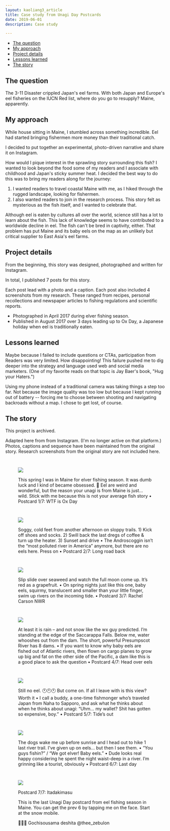 ```yaml
---
layout: kaoliang3_article
title: Case study from Unagi Day Postcards
date: 2019-06-01
description: Case study

---
```



* [The question](https://www.zachmccabe.com/case_study_eel.html#the-question)
* [My approach](https://www.zachmccabe.com/case_study_eel.html#my-approach)
* [Project details](https://www.zachmccabe.com/case_study_eel.html#project-details)
* [Lessons learned](https://www.zachmccabe.com/case_study_eel.html#lessons-learned)
* [The story](https://www.zachmccabe.com/case_study_eel.html#the-story)


## The question


The 3-11 Disaster crippled Japan's eel farms. With both Japan and Europe's eel fisheries on the IUCN Red list, where do you go to resupply? Maine, apparently.


## My approach

While house sitting in Maine, I stumbled across something incredible. Eel had started bringing fishermen more money than their traditional catch.

I decided to put together an experimental, photo-driven narrative and share it on Instagram.

How would I pique interest in the sprawling story surrounding this fish? I wanted to look beyond the food some of my readers and I associate with childhood and Japan's sticky summer heat. I decided the best way to do this was to bring my readers along for the journey: 

1. I wanted readers to travel coastal Maine with me, as I hiked through the rugged landscape, looking for fishermen.
2. I also wanted readers to join in the research process. This story felt as mysterious as the fish itself, and I wanted to celebrate that. 

Although eel is eaten by cultures all over the world, science still has a lot to learn about the fish. This lack of knowledge seems to have contributed to a worldwide decline in eel. The fish can't be bred in captivity, either. That problem has put Maine and its baby eels on the map as an unlikely but critical supplier to East Asia's eel farms.



## Project details

From the beginning, this story was designed, photographed and written for Instagram.

In total, I published 7 posts for this story.

Each post lead with a photo and a caption. Each post also included 4 screenshots from my research. These ranged from recipes, personal recollections and newspaper articles to fishing regulations and scientific reports.

- Photographed in April 2017 during elver fishing season.
- Published in August 2017 over 3 days leading up to Ox Day, a Japanese holiday when eel is traditionally eaten.



## Lessons learned

Maybe because I failed to include questions or CTAs, participation from Readers was very limited. How disappointing! This failure pushed me to dig deeper into the strategy and language used web and social media marketers. (One of my favorite reads on that topic is Jay Baer's book, "Hug your Haters.")

Using my phone instead of a traditional camera was taking things a step too far. Not because the image quality was too low but because I kept running out of battery -- forcing me to choose between shooting and navigating backroads without a map. I chose to get lost, of course.


## The story

This project is archived.

Adapted here from from Instagram. (I'm no longer active on that platform.) Photos, captions and sequence have been maintained from the original story. Research screenshots from the original story are not included here.

<div style="margin-top:3em;margin-bottom:3em">
<figure>
<p>
<img src="https://www.zachmccabe.com/assets/viz/eels-1-500.jpg" />
</p>
<figcaption>
<p>
This spring I was in Maine for elver fishing season. It was dumb luck and I kind of became obsessed. 🍱 Eel are weird and wonderful, but the reason your unagi is from Maine is just… wild. Stick with me because this is not your average fish story • Postcard 1/7: WTF is Ox Day
</p>
</figcaption>
</figure>
</div>

<div style="margin-bottom:3em">
<figure>
<p>
<img src="https://www.zachmccabe.com/assets/viz/eels-2-500.jpg" />
</p>
<figcaption>
<p>
Soggy, cold feet from another afternoon on sloppy trails. 1) Kick off shoes and socks. 2) Swill back the last dregs of coffee & turn up the heater. 3) Sunset and drive • The Androscoggin isn’t the “most polluted river in America” anymore, but there are no eels here. Press on • Postcard 2/7: Long road back
</p>
</figcaption>
</figure>
</div>

<div style="margin-bottom:3em">
<figure>
<p>
<img src="https://www.zachmccabe.com/assets/viz/eels-3-500.jpg" />
</p>
<figcaption>
<p>
Slip slide over seaweed and watch the full moon come up. It’s red as a grapefruit. • On spring nights just like this one, baby eels, squirmy, translucent and smaller than your little finger, swim up rivers on the incoming tide. • Postcard 3/7: Rachel Carson NWR
</p>
</figcaption>
</figure>
</div>

<div style="margin-bottom:3em">
<figure>
<p>
<img src="https://www.zachmccabe.com/assets/viz/eels-4-500.jpg" />
</p>
<figcaption>
<p>
At least it is rain – and not snow like the wx guy predicted. I’m standing at the edge of the Saccarappa Falls. Below me, water whooshes out from the dam. The short, powerful Presumpscot River has 8 dams. • If you want to know why baby eels are fished out of Atlantic rivers, then flown on cargo planes to grow up big and fat on the other side of the Pacific, a dam like this is a good place to ask the question • Postcard 4/7: Head over eels
</p>
</figcaption>
</figure>
</div>

<div style="margin-bottom:3em">
<figure>
<p>
<img src="https://www.zachmccabe.com/assets/viz/eels-5-500.jpg" />
</p>
<figcaption>
<p>
Still no eel. 🕚🕚🕚 But come on. If all I leave with is this view? Worth it • I call a buddy, a one-time fishmonger who’s traveled Japan from Naha to Sapporo, and ask what he thinks about when he thinks about unagi: “Uhm… my wallet? Shit has gotten so expensive, boy.” • Postcard 5/7: Tide’s out
</p>
</figcaption>
</figure>
</div>

<div style="margin-bottom:3em">
<figure>
<p>
<img src="https://www.zachmccabe.com/assets/viz/eels-6-500.jpg" />
</p>
<figcaption>
<p>
The dogs wake me up before sunrise and I head out to hike 1 last river trail. I’ve given up on eels... but then I see them. • “You guys fishin?” / “We got elver! Baby eels.” • Dude looks real happy considering he spent the night waist-deep in a river. I’m grinning like a tourist, obviously • Postcard 6/7: Last day
</p>
</figcaption>
</figure>
</div>

<div style="margin-bottom:3em">
<figure>
<p>
<img src="https://www.zachmccabe.com/assets/viz/eels-7-500.jpg" />
</p>
<figcaption>
<p>
Postcard 7/7: Itadakimasu
</p>
<p>
This is the last Unagi Day postcard from eel fishing season in Maine. You can get the prev 6 by tapping me on the face. Start at the snow mobile.
</p>
<p>
🙏🙏🙏 Gochisousama deshita @thee_zebulon 
</p>
</figcaption>
</figure>
</div>
